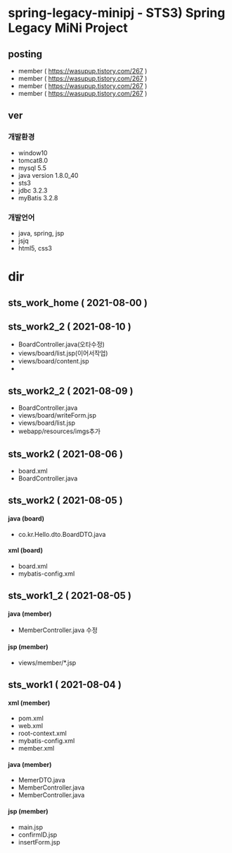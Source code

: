 # spring-legacy-minipj - STS3) Spring Legacy MiNi Project
## posting
- member ( https://wasupup.tistory.com/267 )
- member ( https://wasupup.tistory.com/267 )
- member ( https://wasupup.tistory.com/267 )
- member ( https://wasupup.tistory.com/267 )
## ver
### 개발환경
- window10
- tomcat8.0
- mysql 5.5
- java version 1.8.0_40
- sts3
- jdbc 3.2.3
- myBatis 3.2.8
### 개발언어
- java, spring, jsp
- jsjq
- html5, css3

# dir
## sts_work_home ( 2021-08-00 )

## sts_work2_2 ( 2021-08-10 )
- BoardController.java(오타수정)
- views/board/list.jsp(이어서작업)
- views/board/content.jsp
-
## sts_work2_2 ( 2021-08-09 )
- BoardController.java
- views/board/writeForm.jsp
- views/board/list.jsp
- webapp/resources/imgs추가
## sts_work2 ( 2021-08-06 )
- board.xml
- BoardController.java
## sts_work2 ( 2021-08-05 )
#### java (board)
- co.kr.Hello.dto.BoardDTO.java
#### xml (board)
- board.xml
- mybatis-config.xml
## sts_work1_2 ( 2021-08-05 )
#### java (member)
- MemberController.java 수정
#### jsp (member)
- views/member/*.jsp
## sts_work1 ( 2021-08-04 )
#### xml (member)
- pom.xml
- web.xml
- root-context.xml
- mybatis-config.xml
- member.xml
#### java (member)
- MemerDTO.java
- MemberController.java
- MemberController.java
#### jsp (member)
- main.jsp
- confirmID.jsp
- insertForm.jsp


